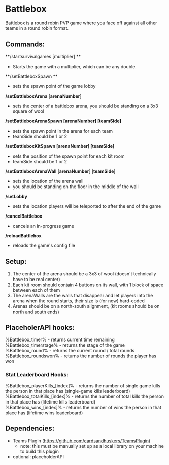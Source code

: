 # Battlebox
Battlebox is a round robin PVP game where you face off against all other teams in a round robin format.

## Commands:
**/startsurvivalgames [multiplier] **
- Starts the game with a multiplier, which can be any double.

**/setBattleboxSpawn **
- sets the spawn point of the game lobby

**/setBattleboxArena [arenaNumber]**
- sets the center of a battlebox arena, you should be standing on a 3x3 square of wool

**/setBattleboxArenaSpawn [arenaNumber] [teamSide]**
- sets the spawn point in the arena for each team
- teamSide should be 1 or 2

**/setBattleboxKitSpawn [arenaNumber] [teamSide]**
- sets the position of the spawn point for each kit room
- teamSide should be 1 or 2

**/setBattleboxArenaWall [arenaNumber] [teamSide]**
- sets the location of the arena wall
- you should be standing on the floor in the middle of the wall

**/setLobby**
- sets the location players will be teleported to after the end of the game

**/cancelBattlebox**
- cancels an in-progress game

**/reloadBattlebox**
- reloads the game's config file

## Setup:
1. The center of the arena should be a 3x3 of wool (doesn't technically have to be real center)
2. Each kit room should contain 4 buttons on its wall, with 1 block of space between each of them
3. The arenaWalls are the walls that disappear and let players into the arena when the round starts, their size is (for now) hard-coded
4. Arenas should be on a north-south alignment, (kit rooms should be on north and south ends)

## PlaceholerAPI hooks:
%Battlebox_timer% - returns current time remaining
<br>%Battlebox_timerstage% - returns the stage of the game
<br>%Battlebox_round% - returns the current round / total rounds
<br>%Battlebox_roundswon% - returns the number of rounds the player has won

### Stat Leaderboard Hooks:
%Battlebox_playerKills_[index]% - returns the number of single game kills the person in that place has (single-game kills leaderboard)
<br>%Battlebox_totalKills_[index]% - returns the number of total kills the person in that place has (lifetime kills leaderboard)
<br>%Battlebox_wins_[index]% - returns the number of wins the person in that place has (lifetime wins leaderboard)

## Dependencies:
- Teams Plugin (https://github.com/cardsandhuskers/TeamsPlugin)
  - note: this must be manually set up as a local library on your machine to build this plugin
- optional: placeholderAPI